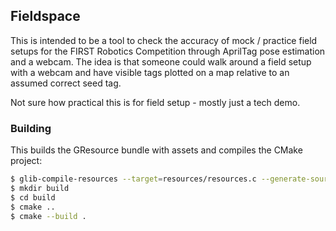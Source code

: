 ## Fieldspace

This is intended to be a tool to check the accuracy of mock / practice field setups for the FIRST Robotics Competition through AprilTag pose estimation and a webcam. The idea is that someone could walk around a field setup with a webcam and have visible tags plotted on a map relative to an assumed correct seed tag.

Not sure how practical this is for field setup - mostly just a tech demo.

### Building
This builds the GResource bundle with assets and compiles the CMake project:

```bash
$ glib-compile-resources --target=resources/resources.c --generate-source resources/resources.gresource.xml
$ mkdir build
$ cd build
$ cmake ..
$ cmake --build .
```
